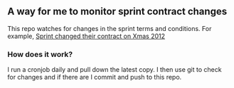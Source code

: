 ## A way for me to monitor sprint contract changes

This repo watches for changes in the sprint terms and conditions. For example, [Sprint changed their contract on Xmas 2012](https://github.com/jamescharlesworth/sprintcontractchange/commit/0430bb0f6b38401e22a4f8aef6234802efb03323#legal_terms_privacy_popup.shtml)

### How does it work?

I run a cronjob daily and pull down the latest copy. I then use git to check for changes and if there are I commit and push to this repo.
